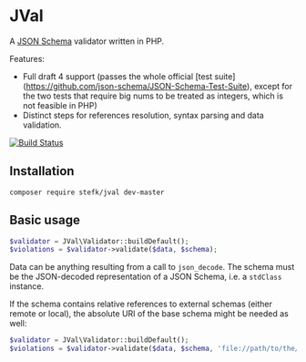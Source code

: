 JVal
====

A [JSON Schema](http://json-schema.org) validator written in PHP.

Features:

- Full draft 4 support (passes the whole official [test suite]
  (https://github.com/json-schema/JSON-Schema-Test-Suite), except for the
  two tests that require big nums to be treated as integers, which is not
  feasible in PHP)
- Distinct steps for references resolution, syntax parsing and data validation.

[![Build Status](https://travis-ci.org/stefk/JVal.svg?branch=master)](https://travis-ci.org/stefk/JVal)

Installation
------------

`composer require stefk/jval dev-master`

Basic usage
-----------

```php
$validator = JVal\Validator::buildDefault();
$violations = $validator->validate($data, $schema);
```

Data can be anything resulting from a call to `json_decode`. The schema
must be the JSON-decoded representation of a JSON Schema, i.e. a `stdClass`
instance.

If the schema contains relative references to external schemas (either remote
or local), the absolute URI of the base schema might be needed as well:

```php
$validator = JVal\Validator::buildDefault();
$violations = $validator->validate($data, $schema, 'file://path/to/the/schema');
```
